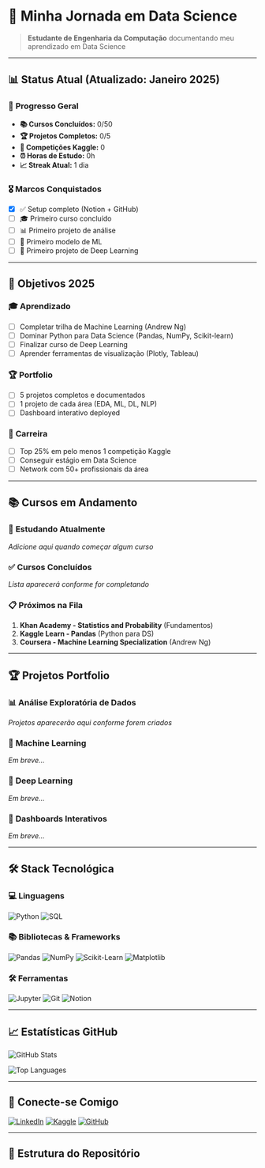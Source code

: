 # 🚀 Minha Jornada em Data Science

> **Estudante de Engenharia da Computação** documentando meu aprendizado em Data Science

---

## 📊 **Status Atual** (Atualizado: Janeiro 2025)

### 🎯 **Progresso Geral**
- **📚 Cursos Concluídos:** 0/50
- **🏆 Projetos Completos:** 0/5  
- **🏅 Competições Kaggle:** 0
- **⏰ Horas de Estudo:** 0h
- **📈 Streak Atual:** 1 dia

### 🎖️ **Marcos Conquistados**
- [x] ✅ Setup completo (Notion + GitHub)
- [ ] 🎓 Primeiro curso concluído
- [ ] 📊 Primeiro projeto de análise
- [ ] 🤖 Primeiro modelo de ML
- [ ] 🧠 Primeiro projeto de Deep Learning

---

## 🎯 **Objetivos 2025**

### 🎓 **Aprendizado**
- [ ] Completar trilha de Machine Learning (Andrew Ng)
- [ ] Dominar Python para Data Science (Pandas, NumPy, Scikit-learn)
- [ ] Finalizar curso de Deep Learning
- [ ] Aprender ferramentas de visualização (Plotly, Tableau)

### 🏆 **Portfolio**
- [ ] 5 projetos completos e documentados
- [ ] 1 projeto de cada área (EDA, ML, DL, NLP)
- [ ] Dashboard interativo deployed

### 💼 **Carreira**
- [ ] Top 25% em pelo menos 1 competição Kaggle
- [ ] Conseguir estágio em Data Science
- [ ] Network com 50+ profissionais da área

---

## 📚 **Cursos em Andamento**

### 🔄 **Estudando Atualmente**
*Adicione aqui quando começar algum curso*

### ✅ **Cursos Concluídos**
*Lista aparecerá conforme for completando*

### 📋 **Próximos na Fila**
1. **Khan Academy - Statistics and Probability** (Fundamentos)
2. **Kaggle Learn - Pandas** (Python para DS)
3. **Coursera - Machine Learning Specialization** (Andrew Ng)

---

## 🏆 **Projetos Portfolio**

### 📊 **Análise Exploratória de Dados**
*Projetos aparecerão aqui conforme forem criados*

### 🤖 **Machine Learning**
*Em breve...*

### 🧠 **Deep Learning**
*Em breve...*

### 📱 **Dashboards Interativos**
*Em breve...*

---

## 🛠️ **Stack Tecnológica**

### 💻 **Linguagens**
![Python](https://img.shields.io/badge/Python-3776AB?style=for-the-badge&logo=python&logoColor=white)
![SQL](https://img.shields.io/badge/SQL-336791?style=for-the-badge&logo=postgresql&logoColor=white)

### 📚 **Bibliotecas & Frameworks**
![Pandas](https://img.shields.io/badge/Pandas-150458?style=for-the-badge&logo=pandas&logoColor=white)
![NumPy](https://img.shields.io/badge/NumPy-013243?style=for-the-badge&logo=numpy&logoColor=white)
![Scikit-Learn](https://img.shields.io/badge/scikit_learn-F7931E?style=for-the-badge&logo=scikit-learn&logoColor=white)
![Matplotlib](https://img.shields.io/badge/Matplotlib-11557c?style=for-the-badge&logo=python&logoColor=white)

### 🛠️ **Ferramentas**
![Jupyter](https://img.shields.io/badge/Jupyter-F37626?style=for-the-badge&logo=jupyter&logoColor=white)
![Git](https://img.shields.io/badge/Git-F05032?style=for-the-badge&logo=git&logoColor=white)
![Notion](https://img.shields.io/badge/Notion-000000?style=for-the-badge&logo=notion&logoColor=white)

---

## 📈 **Estatísticas GitHub**

![GitHub Stats](https://github-readme-stats.vercel.app/api?username=lvm-1&show_icons=true&theme=dark&count_private=true)

![Top Languages](https://github-readme-stats.vercel.app/api/top-langs/?username=lvm-1&layout=compact&theme=dark)

---

## 🤝 **Conecte-se Comigo**

[![LinkedIn](https://img.shields.io/badge/LinkedIn-0077B5?style=for-the-badge&logo=linkedin&logoColor=white)](https://www.linkedin.com/in/leonardo-verissimo-morgado-4a645528b/)
[![Kaggle](https://img.shields.io/badge/Kaggle-20BEFF?style=for-the-badge&logo=kaggle&logoColor=white)](https://www.kaggle.com/leovm1)
[![GitHub](https://img.shields.io/badge/GitHub-100000?style=for-the-badge&logo=github&logoColor=white)](https://github.com/lvm-1)

---

## 📝 **Estrutura do Repositório**
